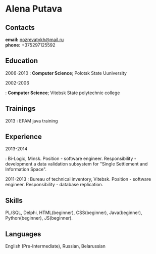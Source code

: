 Alena Putava
============

Contacts
---------
**email:** nozrevatykh@mail.ru  
**phone:** +375297125592

Education
---------

2006-2010
: **Computer Science**; Polotsk State Uuniversity

2002-2006

: **Computer Science**; Vitebsk State polytechnic college

Trainings
----

2013
: EPAM java training 
  

Experience
----------

2013-2014

: Bi-Logic, Minsk. Position - software engineer. Responsibility - development a data validation subsystem for "Single Settlement and Information Space".

2011-2013
: Bureau of technical inventory, Vitebsk. Position - software engineer. Responsibility - database replication.

Skills
---------
PL/SQL,  Delphi, HTML(beginner), CSS(beginner), Java(beginner), Python(beginner),
JS(beginner).

Languages
-
English (Pre-Intermediate),
Russian,
Belarussian